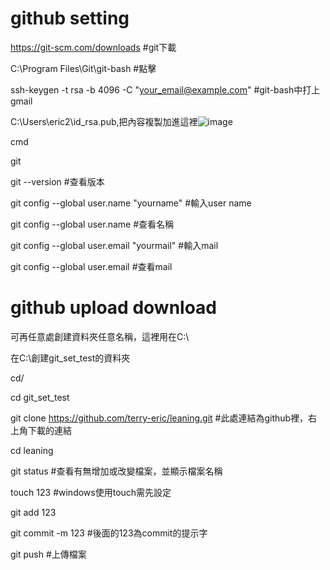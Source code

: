 # github setting

https://git-scm.com/downloads  #git下載

C:\Program Files\Git\git-bash #點擊

ssh-keygen -t rsa -b 4096 -C "your_email@example.com" #git-bash中打上gmail

C:\Users\eric2\id_rsa.pub,把內容複製加進這裡![image](https://user-images.githubusercontent.com/67619529/109429418-987bb980-7a36-11eb-8ec9-32c803c521da.png)

cmd 

git 

git --version #查看版本

git config --global user.name "yourname" #輸入user name

git config --global user.name #查看名稱

git config --global user.email "yourmail" #輸入mail

git config --global user.email #查看mail

# github upload download
可再任意處創建資料夾任意名稱，這裡用在C:\

在C:\創建git_set_test的資料夾

cd/

cd git_set_test

git clone https://github.com/terry-eric/leaning.git #此處連結為github裡，右上角下載的連結

cd leaning 

git status #查看有無增加或改變檔案，並顯示檔案名稱

touch 123 #windows使用touch需先設定

git add 123

git commit -m 123 #後面的123為commit的提示字

git push #上傳檔案
